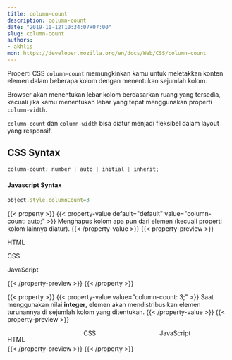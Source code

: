```yaml
---
title: column-count
description: column-count
date: "2019-11-12T10:34:07+07:00"
slug: column-count
authors:
- akhlis
mdn: https://developer.mozilla.org/en/docs/Web/CSS/column-count
---
```


Properti CSS `column-count` memungkinkan kamu untuk meletakkan konten elemen dalam beberapa kolom dengan menentukan
sejumlah kolom.

Browser akan menentukan lebar kolom berdasarkan ruang yang tersedia, kecuali jika kamu menentukan lebar yang tepat
menggunakan properti `column-width`.

`column-count` dan `column-width` bisa diatur menjadi fleksibel dalam layout yang responsif.

## CSS Syntax
```css
column-count: number | auto | initial | inherit;
```

#### Javascript Syntax
```js
object.style.columnCount=3
```

{{< property >}}
{{< property-value default="default" value="column-count: auto;" >}}
Menghapus kolom apa pun dari elemen (kecuali properti kolom lainnya diatur).
{{< /property-value >}}
{{< property-preview >}}
<div class="property__example column-count text-sm text-white" id="column-count-auto">
  <p class="bg-purple-200 py-3 px-4 rounded-sm">HTML</p>
  <p class="bg-indigo-200 py-3 px-4 rounded-sm">CSS</p>
  <p class="bg-teal-200 py-3 px-4 rounded-sm">JavaScript</p>
</div>
{{< /property-preview >}}
{{< /property >}}

{{< property >}}
{{< property-value value="column-count: 3;" >}}
Saat menggunakan nilai __integer__, elemen akan mendistribusikan elemen turunannya di sejumlah kolom yang ditentukan.
{{< /property-value >}}
{{< property-preview >}}
<div class="property__example column-count text-sm text-white" id="column-count-3">
  <p class="bg-purple-200 py-3 px-4 rounded-sm">HTML</p>
  <p class="bg-indigo-200 py-3 px-4 rounded-sm">CSS</p>
  <p class="bg-teal-200 py-3 px-4 rounded-sm">JavaScript</p>
</div>
{{< /property-preview >}}
{{< /property >}}

<style type="text/css">
  #column-count-auto {
    column-count: auto;
  }

  #column-count-3 {
    column-count: 3;
  }

  #column-count-3 {
    -moz-column-count: 3;
    -webkit-column-count: 3;
  }
</style>